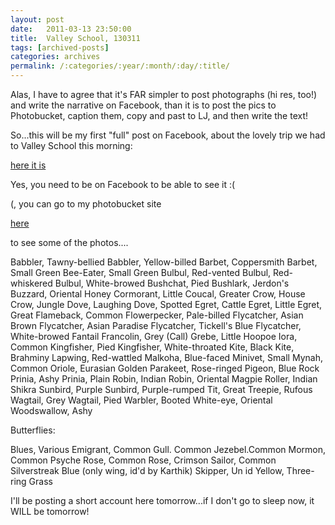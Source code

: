 ```yaml
---
layout: post
date:	2011-03-13 23:50:00
title:  Valley School, 130311
tags: [archived-posts]
categories: archives
permalink: /:categories/:year/:month/:day/:title/
---
```

Alas, I have to agree that it's FAR simpler to post photographs (hi res, too!) and write the narrative on Facebook, than it is to post the pics to Photobucket, caption them, copy and past to LJ, and then write the text!

So...this will be my first "full" post on Facebook, about the lovely trip we had to Valley School this morning:


<a href="http://www.facebook.com/album.php?aid=287839&amp;id=587058877"> here it is </a>

Yes, you need to be on Facebook to be able to see it :( 

(<lj user="pondhopper">, you can go to my photobucket site

<a href=""> here </a>

to see some of the photos....

<lj-cut text="here's the bird list">

Babbler, Tawny-bellied
Babbler, Yellow-billed
Barbet, Coppersmith
Barbet, Small Green
Bee-Eater, Small Green
Bulbul, Red-vented
Bulbul, Red-whiskered
Bulbul, White-browed
Bushchat, Pied
Bushlark, Jerdon's
Buzzard, Oriental Honey
Cormorant, Little
Coucal, Greater
Crow, House
Crow, Jungle
Dove, Laughing
Dove, Spotted
Egret, Cattle
Egret, Little
Egret, Great
Flameback, Common
Flowerpecker, Pale-billed
Flycatcher, Asian Brown
Flycatcher, Asian Paradise
Flycatcher, Tickell's Blue
Flycatcher, White-browed Fantail
Francolin, Grey (Call)
Grebe, Little
Hoopoe
Iora, Common
Kingfisher, Pied
Kingfisher, White-throated
Kite, Black
Kite, Brahminy
Lapwing, Red-wattled
Malkoha, Blue-faced
Minivet, Small
Mynah, Common
Oriole, Eurasian Golden
Parakeet, Rose-ringed
Pigeon, Blue Rock
Prinia, Ashy
Prinia, Plain
Robin, Indian
Robin, Oriental Magpie
Roller, Indian
Shikra
Sunbird, Purple
Sunbird, Purple-rumped
Tit, Great
Treepie, Rufous
Wagtail, Grey
Wagtail, Pied
Warbler, Booted
White-eye, Oriental
Woodswallow, Ashy


Butterflies:

Blues, Various
Emigrant, Common
Gull. Common
Jezebel.Common
Mormon, Common
Psyche
Rose, Common
Rose, Crimson
Sailor, Common
Silverstreak Blue (only wing, id'd by Karthik)
Skipper, Un id
Yellow, Three-ring Grass

</lj-cut>



I'll be posting  a short account here tomorrow...if I don't go to sleep now, it WILL be tomorrow!
